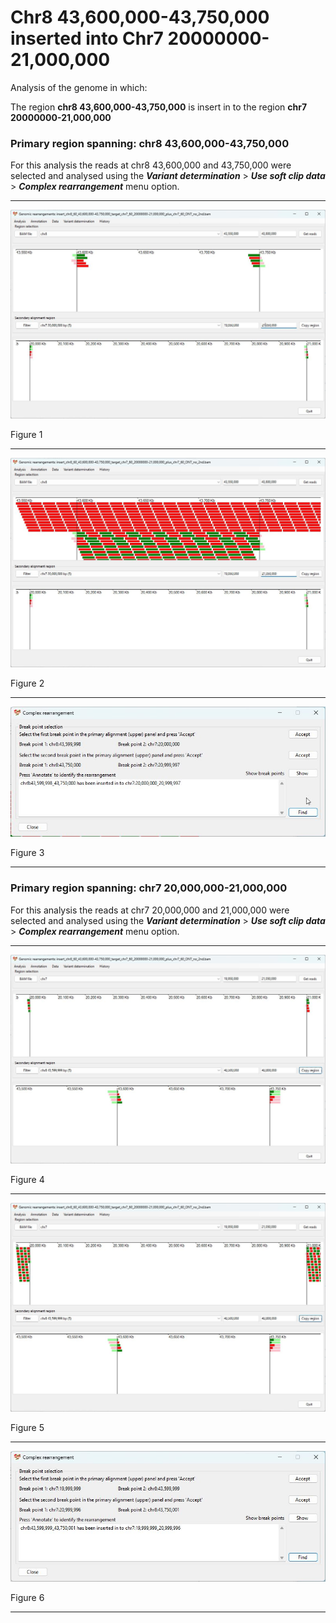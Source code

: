 # Chr8 43,600,000-43,750,000  inserted into Chr7 20000000-21,000,000

Analysis of the genome in which: 

The region **chr8 43,600,000-43,750,000** is insert in to the region **chr7 20000000-21,000,000**

### Primary region spanning: chr8 43,600,000-43,750,000 

For this analysis the reads at chr8 43,600,000 and 43,750,000 were selected and analysed using the ___Variant determination___ > ___Use soft clip data___ > ___Complex rearrangement___ menu option.<hr />

![image](images/insert_chr8_60_43,600,000-43,750,000_target_chr7_60_20000000-21,000,000_plus_chr7_60_ONT_no_2nd_1.jpg)

Figure 1

<hr />

![image](images/insert_chr8_60_43,600,000-43,750,000_target_chr7_60_20000000-21,000,000_plus_chr7_60_ONT_no_2nd_1_all.jpg)

Figure 2

<hr />

![image](images/insert_chr8_60_43,600,000-43,750,000_target_chr7_60_20000000-21,000,000_plus_chr7_60_ONT_no_2nd_1_results.jpg)

Figure 3

<hr />

### Primary region spanning: chr7 20,000,000-21,000,000 

For this analysis the reads at chr7 20,000,000 and 21,000,000 were selected and analysed using the ___Variant determination___ > ___Use soft clip data___ > ___Complex rearrangement___ menu option.<hr />

![image](images/insert_chr8_60_43,600,000-43,750,000_target_chr7_60_20000000-21,000,000_plus_chr7_60_ONT_no_2nd_2.jpg)

Figure 4

<hr />

![image](images/insert_chr8_60_43,600,000-43,750,000_target_chr7_60_20000000-21,000,000_plus_chr7_60_ONT_no_2nd_2_all.jpg)

Figure 5

<hr />

![image](images/insert_chr8_60_43,600,000-43,750,000_target_chr7_60_20000000-21,000,000_plus_chr7_60_ONT_no_2nd_2_results.jpg)

Figure 6

<hr />

